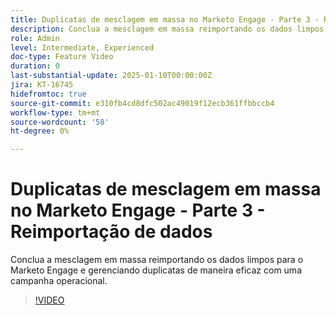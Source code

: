 ```yaml
---
title: Duplicatas de mesclagem em massa no Marketo Engage - Parte 3 - Reimportação de dados
description: Conclua a mesclagem em massa reimportando os dados limpos para o Marketo Engage e gerenciando duplicatas de maneira eficaz com uma campanha operacional.
role: Admin
level: Intermediate, Experienced
doc-type: Feature Video
duration: 0
last-substantial-update: 2025-01-10T00:00:00Z
jira: KT-16745
hidefromtoc: true
source-git-commit: e310fb4cd8dfc502ac49019f12ecb361ffbbccb4
workflow-type: tm+mt
source-wordcount: '58'
ht-degree: 0%

---
```



# Duplicatas de mesclagem em massa no Marketo Engage - Parte 3 - Reimportação de dados

Conclua a mesclagem em massa reimportando os dados limpos para o Marketo Engage e gerenciando duplicatas de maneira eficaz com uma campanha operacional.

>[!VIDEO](https://video.tv.adobe.com/v/3452752/?learn=on&enablevpops&captions=por_br)
